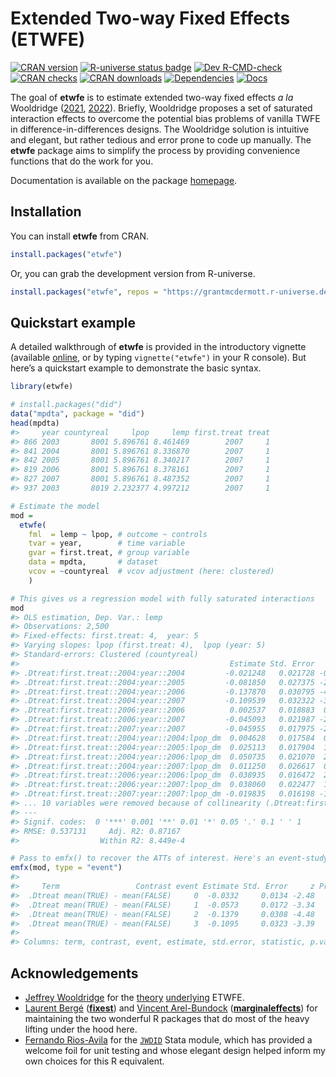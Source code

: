 
<!-- README.md is generated from README.Rmd. Please edit that file -->

# Extended Two-way Fixed Effects (ETWFE)

<!-- badges: start -->

[![CRAN
version](https://www.r-pkg.org/badges/version/etwfe)](https://CRAN.R-project.org/package=etwfe)
[![R-universe status
badge](https://grantmcdermott.r-universe.dev/badges/etwfe)](https://grantmcdermott.r-universe.dev)
[![Dev
R-CMD-check](https://github.com/grantmcdermott/etwfe/actions/workflows/R-CMD-check.yaml/badge.svg)](https://github.com/grantmcdermott/etwfe/actions/workflows/R-CMD-check.yaml)
[![CRAN
checks](https://badges.cranchecks.info/worst/etwfe.svg)](https://cran.r-project.org/web/checks/check_results_etwfe.html)
[![CRAN
downloads](https://cranlogs.r-pkg.org/badges/etwfe)](https://cran.r-project.org/package=etwfe)
[![Dependencies](https://tinyverse.netlify.com/badge/etwfe)](https://CRAN.R-project.org/package=etwfe)
[![Docs](https://img.shields.io/badge/docs-homepage-blue.svg)](https://grantmcdermott.com/etwfe/index.html)
<!-- badges: end -->

The goal of **etwfe** is to estimate extended two-way fixed effects *a
la* Wooldridge
([2021](https://papers.ssrn.com/sol3/papers.cfm?abstract_id=3906345),
[2022](https://papers.ssrn.com/sol3/papers.cfm?abstract_id=4183726)).
Briefly, Wooldridge proposes a set of saturated interaction effects to
overcome the potential bias problems of vanilla TWFE in
difference-in-differences designs. The Wooldridge solution is intuitive
and elegant, but rather tedious and error prone to code up manually. The
**etwfe** package aims to simplify the process by providing convenience
functions that do the work for you.

Documentation is available on the package
[homepage](https://grantmcdermott.com/etwfe/).

## Installation

You can install **etwfe** from CRAN.

``` r
install.packages("etwfe")
```

Or, you can grab the development version from R-universe.

``` r
install.packages("etwfe", repos = "https://grantmcdermott.r-universe.dev")
```

## Quickstart example

A detailed walkthrough of **etwfe** is provided in the introductory
vignette (available
[online](https://grantmcdermott.com/etwfe/articles/etwfe.html), or by
typing `vignette("etwfe")` in your R console). But here’s a quickstart
example to demonstrate the basic syntax.

``` r
library(etwfe)

# install.packages("did")
data("mpdta", package = "did")
head(mpdta)
#>     year countyreal     lpop     lemp first.treat treat
#> 866 2003       8001 5.896761 8.461469        2007     1
#> 841 2004       8001 5.896761 8.336870        2007     1
#> 842 2005       8001 5.896761 8.340217        2007     1
#> 819 2006       8001 5.896761 8.378161        2007     1
#> 827 2007       8001 5.896761 8.487352        2007     1
#> 937 2003       8019 2.232377 4.997212        2007     1

# Estimate the model
mod =
  etwfe(
    fml  = lemp ~ lpop, # outcome ~ controls
    tvar = year,        # time variable
    gvar = first.treat, # group variable
    data = mpdta,       # dataset
    vcov = ~countyreal  # vcov adjustment (here: clustered)
    )

# This gives us a regression model with fully saturated interactions
mod
#> OLS estimation, Dep. Var.: lemp
#> Observations: 2,500 
#> Fixed-effects: first.treat: 4,  year: 5
#> Varying slopes: lpop (first.treat: 4),  lpop (year: 5)
#> Standard-errors: Clustered (countyreal) 
#>                                               Estimate Std. Error   t value   Pr(>|t|)    
#> .Dtreat:first.treat::2004:year::2004         -0.021248   0.021728 -0.977890 3.2860e-01    
#> .Dtreat:first.treat::2004:year::2005         -0.081850   0.027375 -2.989963 2.9279e-03 ** 
#> .Dtreat:first.treat::2004:year::2006         -0.137870   0.030795 -4.477097 9.3851e-06 ***
#> .Dtreat:first.treat::2004:year::2007         -0.109539   0.032322 -3.389024 7.5694e-04 ***
#> .Dtreat:first.treat::2006:year::2006          0.002537   0.018883  0.134344 8.9318e-01    
#> .Dtreat:first.treat::2006:year::2007         -0.045093   0.021987 -2.050907 4.0798e-02 *  
#> .Dtreat:first.treat::2007:year::2007         -0.045955   0.017975 -2.556568 1.0866e-02 *  
#> .Dtreat:first.treat::2004:year::2004:lpop_dm  0.004628   0.017584  0.263184 7.9252e-01    
#> .Dtreat:first.treat::2004:year::2005:lpop_dm  0.025113   0.017904  1.402661 1.6134e-01    
#> .Dtreat:first.treat::2004:year::2006:lpop_dm  0.050735   0.021070  2.407884 1.6407e-02 *  
#> .Dtreat:first.treat::2004:year::2007:lpop_dm  0.011250   0.026617  0.422648 6.7273e-01    
#> .Dtreat:first.treat::2006:year::2006:lpop_dm  0.038935   0.016472  2.363731 1.8474e-02 *  
#> .Dtreat:first.treat::2006:year::2007:lpop_dm  0.038060   0.022477  1.693276 9.1027e-02 .  
#> .Dtreat:first.treat::2007:year::2007:lpop_dm -0.019835   0.016198 -1.224528 2.2133e-01    
#> ... 10 variables were removed because of collinearity (.Dtreat:first.treat::2006:year::2004, .Dtreat:first.treat::2006:year::2005 and 8 others [full set in $collin.var])
#> ---
#> Signif. codes:  0 '***' 0.001 '**' 0.01 '*' 0.05 '.' 0.1 ' ' 1
#> RMSE: 0.537131     Adj. R2: 0.87167 
#>                  Within R2: 8.449e-4

# Pass to emfx() to recover the ATTs of interest. Here's an event-study example.
emfx(mod, type = "event")
#> 
#>     Term                 Contrast event Estimate Std. Error     z Pr(>|z|)   2.5 %   97.5 %
#>  .Dtreat mean(TRUE) - mean(FALSE)     0  -0.0332     0.0134 -2.48    0.013 -0.0594 -0.00701
#>  .Dtreat mean(TRUE) - mean(FALSE)     1  -0.0573     0.0172 -3.34   <0.001 -0.0910 -0.02373
#>  .Dtreat mean(TRUE) - mean(FALSE)     2  -0.1379     0.0308 -4.48   <0.001 -0.1982 -0.07751
#>  .Dtreat mean(TRUE) - mean(FALSE)     3  -0.1095     0.0323 -3.39   <0.001 -0.1729 -0.04619
#> 
#> Columns: term, contrast, event, estimate, std.error, statistic, p.value, conf.low, conf.high, predicted, predicted_hi, predicted_lo
```

## Acknowledgements

- [Jeffrey Wooldridge](https://twitter.com/jmwooldridge) for the
  [theory](https://papers.ssrn.com/sol3/papers.cfm?abstract_id=3906345)
  [underlying](https://papers.ssrn.com/sol3/papers.cfm?abstract_id=4183726)
  ETWFE.
- [Laurent Bergé](https://twitter.com/lrberge)
  ([**fixest**](https://lrberge.github.io/fixest/)) and [Vincent
  Arel-Bundock](https://twitter.com/VincentAB)
  ([**marginaleffects**](https://vincentarelbundock.github.io/marginaleffects/))
  for maintaining the two wonderful R packages that do most of the heavy
  lifting under the hood here.
- [Fernando Rios-Avila](https://twitter.com/friosavila) for the
  [`JWDID`](https://ideas.repec.org/c/boc/bocode/s459114.html) Stata
  module, which has provided a welcome foil for unit testing and whose
  elegant design helped inform my own choices for this R equivalent.
